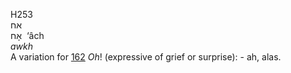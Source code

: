 H253  
אח  
אָח ‎ ‘âch  
*awkh*  
A variation for [162](h0162) *Oh*! (expressive of grief or surprise): -
ah, alas.  
